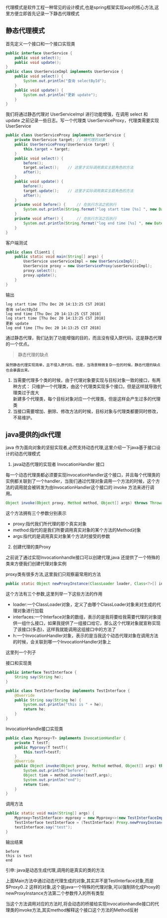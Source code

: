 代理模式是软件工程一种常见的设计模式,也是spring框架实现aop的核心方法,这里方便立即首先记录一下静态代理模式

## 静态代理模式

首先定义一个接口和一个接口实现类

```java
public interface UserService {
    public void select();   
    public void update();
}
public class UserServiceImpl implements UserService {  
    public void select() {  
        System.out.println("查询 selectById");
    }
    public void update() {
        System.out.println("更新 update");
    }
}
```

我们将通过静态代理对 UserServiceImpl 进行功能增强，在调用 select 和 update 之前记录一些日志。写一个代理类 UserServiceProxy，代理类需要实现 UserService

```java
public class UserServiceProxy implements UserService {
    private UserService target; // 被代理的对象
    public UserServiceProxy(UserService target) {
        this.target = target;
    }
    public void select() {
        before();
        target.select();    // 这里才实际调用真实主题角色的方法
        after();
    }
    public void update() {
        before();
        target.update();    // 这里才实际调用真实主题角色的方法
        after();
    }
    private void before() {     // 在执行方法之前执行
        System.out.println(String.format("log start time [%s] ", new Date()));
    }
    private void after() {      // 在执行方法之后执行
        System.out.println(String.format("log end time [%s] ", new Date()));
    }
}
```

客户端测试

```java
public class Client1 {
    public static void main(String[] args) {
        UserService userServiceImpl = new UserServiceImpl();
        UserService proxy = new UserServiceProxy(userServiceImpl);
        proxy.select();
        proxy.update();
    }
}
```

输出

```shell
log start time [Thu Dec 20 14:13:25 CST 2018] 
查询 selectById
log end time [Thu Dec 20 14:13:25 CST 2018] 
log start time [Thu Dec 20 14:13:25 CST 2018] 
更新 update
log end time [Thu Dec 20 14:13:25 CST 2018] 
```

通过静态代理，我们达到了功能增强的目的，而且没有侵入原代码，这是静态代理的一个优点。

> 静态代理的缺点

    虽然静态代理实现简单，且不侵入原代码，但是，当场景稍微复杂一些的时候，静态代理的缺点也会暴露出来。

1. 当需要代理多个类的时候，由于代理对象要实现与目标对象一致的接口，有两种方式：
    只维护一个代理类，由这个代理类实现多个接口，但是这样就导致代理类过于庞大    
    新建多个代理类，每个目标对象对应一个代理类，但是这样会产生过多的代理类
2. 当接口需要增加、删除、修改方法的时候，目标对象与代理类都要同时修改，不易维护。

## java提供的jdk代理

java 作为面向对象的坚挺实现者,必然支持动态代理,这里介绍一下java基于接口设计的动态代理模式

1. java动态代理的实现者 InvocationHandler 接口

每一个动态代理类都必须要实现InvocationHandler这个接口，并且每个代理类的实例都关联到了一个handler，当我们通过代理对象调用一个方法的时候，这个方法的调用就会被转发为由InvocationHandler这个接口的 invoke 方法来进行调用。

```java
Object invoke(Object proxy, Method method, Object[] args) throws Throwable
```

这个方法拥有三个参数分别表示

- proxy:指代我们所代理的那个真实对象
- method:指代的是我们所要调用真实对象的某个方法的Method对象
- args:指代的是调用真实对象某个方法时接受的参数

2. 创建代理的类Proxy

之前说了通过实现Invocationhandle接口可以创建代理,java 还提供了一个特殊的类来方便我们创建代理对象实例

proxy类有很多方法,这里我们只观察最常用的方法

```java
public static Object newProxyInstance(ClassLoader loader, Class<?>[] interfaces,  InvocationHandler h)  throws IllegalArgumentException
```

这个方法有三个参数,这里列举一下这些方法的作用 

- loader:一个ClassLoader对象，定义了由哪个ClassLoader对象来对生成的代理对象进行加载
- interfaces:一个Interface对象的数组，表示的是我将要给我需要代理的对象提供一组什么接口，如果我提供了一组接口给它，那么这个代理对象就宣称实现了该接口(多态)，这样我就能调用这组接口中的方法了
- h:一个InvocationHandler对象，表示的是当我这个动态代理对象在调用方法的时候，会关联到哪一个InvocationHandler对象上

这里列一个列子

接口和实现类

```java
public interface TestInterface {
    String say(String he);
}

public class TestInterfaceImp implements TestInterface {
    @Override
    public String say(String he) {
        System.out.println("this is " + he);
        return he;
    }
}
```

InvocationHandle接口实现类

```java
public class Myproxy<T> implements InvocationHandler {
    private T testT;
    public Myproxy(T testT){
        this.testT=testT;
    }
    @Override
    public Object invoke(Object proxy, Method method, Object[] args) throws Throwable {
        System.out.println("before");
        Object tiem = method.invoke(testT,args);
        System.out.println("end");
        return tiem;
    }
}
```

调用方法

```java
public static void main(String[] args) {
    Myproxy<TestInterface> myproxy = new Myproxy<>(new TestInterfaceImp());
    TestInterface testInterface = (TestInterface) Proxy.newProxyInstance(main.class.getClassLoader(),new Class[]{TestInterface.class},myproxy);
    testInterface.say("test");
}
```

输出结果

```shell
before
this is test
end
```

引申: java是动态生成代理,调用的是真实的类的方法

上面Main方法中通过动态代理生成的对象,其实并不是TestInterface对象,而是$Proxy0..2 这样的对象,这个是java一个特殊的代理对象,可以强制转化成Proxy的newProxyInstance方法第二个参数传入的所有类型

当这个方法调用对应的方法时,将会动态的桥接给实现Invocationhandle接口的代理类的invoke方法,其实method解释这个接口这个方法的Method反射